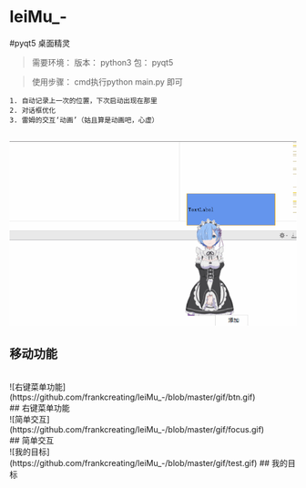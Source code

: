 # leiMu_-
#pyqt5 桌面精灵
>需要环境：
>版本：
python3
>包：
pyqt5

> 使用步骤：
cmd执行python main.py 即可
```
1. 自动记录上一次的位置，下次启动出现在那里
2. 对话框优化
3. 雷姆的交互‘动画’（姑且算是动画吧，心虚）


```
![移动功能](https://github.com/frankcreating/leiMu_-/blob/master/gif/move.gif)
</br>
## 移动功能
</br>
![右键菜单功能](https://github.com/frankcreating/leiMu_-/blob/master/gif/btn.gif)
</br>
## 右键菜单功能
</br>
![简单交互](https://github.com/frankcreating/leiMu_-/blob/master/gif/focus.gif)
</br>
## 简单交互
</br>
![我的目标](https://github.com/frankcreating/leiMu_-/blob/master/gif/test.gif)
## 我的目标
</br>
